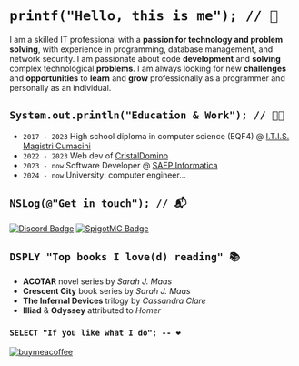 # `printf("Hello, this is me"); // 👋`
I am a skilled IT professional with a **passion for technology and problem solving**, with experience in programming, database management, and network security. I am passionate about code **development** and **solving** complex technological **problems**. I am always looking for new **challenges** and **opportunities** to **learn** and **grow** professionally as a programmer and personally as an individual.

## `System.out.println("Education & Work"); // 👨‍💼`
- `2017 - 2023` High school diploma in computer science (EQF4) @ [I.T.I.S. Magistri Cumacini](https://www.magistricumacini.edu.it/)
- `2022 - 2023` Web dev of [CristalDomino](https://cristaldomino.com)
- `2023 - now` Software Developer @ [SAEP Informatica](https://www.saep.it/)
- `2024 - now` University: computer engineer...

## `NSLog(@"Get in touch"); // 📬`
[![Discord Badge](https://img.shields.io/badge/Our-Community-%237289DA?style=flat&logo=discord&logoColor=%237289DA&color=%237289DA)](https://discord.gg/AKEKKSe7)
[![SpigotMC Badge](https://img.shields.io/badge/SpigotMC-Shiry-E57E16?style=flat&logo=spigotmc&logoColor=ffffff)](https://www.spigotmc.org/members/shiry.583821/)

## `DSPLY "Top books I love(d) reading" 📚`
- **ACOTAR** novel series by _Sarah J. Maas_
- **Crescent City** book series by _Sarah J. Maas_
- **The Infernal Devices** trilogy by _Cassandra Clare_
- **Illiad** & **Odyssey** attributed to _Homer_

### `SELECT "If you like what I do"; -- ❤`
[![buymeacoffee](https://img.shields.io/badge/Support-Me_❤-FF0000?style=flat&logo=buymeacoffee&logoColor=ffffff)](https://buymeacoffee.com/alessionicf)
